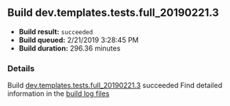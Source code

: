 ## Build dev.templates.tests.full_20190221.3
- **Build result:** `succeeded`
- **Build queued:** 2/21/2019 3:28:45 PM
- **Build duration:** 296.36 minutes
### Details
Build [dev.templates.tests.full_20190221.3](https://winappstudio.visualstudio.com/web/build.aspx?pcguid=a4ef43be-68ce-4195-a619-079b4d9834c2&builduri=vstfs%3a%2f%2f%2fBuild%2fBuild%2f27132) succeeded
Find detailed information in the [build log files](https://uwpctdiags.blob.core.windows.net/buildlogs/dev.templates.tests.full_20190221.3_logs.zip)
